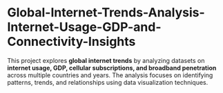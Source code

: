 # Global-Internet-Trends-Analysis-Internet-Usage-GDP-and-Connectivity-Insights
This project explores **global internet trends** by analyzing datasets on **internet usage, GDP, cellular subscriptions, and broadband penetration** across multiple countries and years. The analysis focuses on identifying patterns, trends, and relationships using data visualization techniques.
